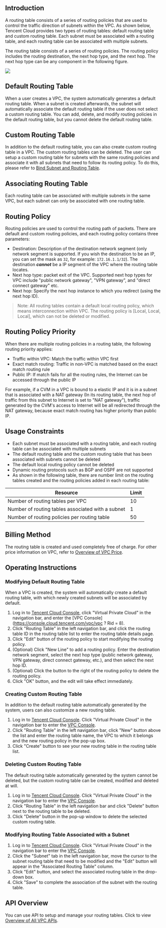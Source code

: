 ## Introduction
A routing table consists of a series of routing policies that are used to control the traffic direction of subnets within the VPC. As shown below, Tencent Cloud provides two types of routing tables: default routing table and custom routing table. Each subnet must be associated with a routing table, and each routing table can be associated with multiple subnets.

The routing table consists of a series of routing policies. The routing policy includes the routing destination, the next hop type, and the next hop. The next hop type can be any component in the following figure.

![](//mccdn.qcloud.com/static/img/2788ddc8974023b2c4b9d83b007c8bda/image.png)

## Default Routing Table
When a user creates a VPC, the system automatically generates a default routing table. When a subnet is created afterwards, the subnet will automatically associate the default routing table if the user does not select a custom routing table. You can add, delete, and modify routing policies in the default routing table, but you cannot delete the default routing table.

## Custom Routing Table
In addition to the default routing table, you can also create custom routing table in a VPC. The custom routing tables can be deleted. The user can setup a custom routing table for subnets with the same routing policies and associate it with all subnets that need to follow its routing policy. To do this, please refer to [Bind Subnet and Routing Table]().

## Associating Routing Table
Each routing table can be associated with multiple subnets in the same VPC, but each subnet can only be associated with one routing table.

## Routing Policy
Routing policies are used to control the routing path of packets. There are default and custom routing policies, and each routing policy contains three parameters:
- Destination: Description of the destination network segment (only network segment is supported. If you wish the destination to be an IP, you can set the mask as `32`, for example: `172.16.1.1/32`). The destination ***cannot*** be a IP segment of the VPC where the routing table locates.
- Next hop type: packet exit of the VPC. Supported next hop types for VPC include "public network gateway", "VPN gateway", and "direct connect gateway" etc. 
- Next hop: Specify the next hop instance to which you redirect (using the next hop ID).

> Note:
All routing tables contain a default local routing policy, which means interconnection within VPC. The routing policy is [Local, Local, Local], which can not be deleted or modified.


## Routing Policy Priority
When there are multiple routing policies in a routing table, the following routing priority applies:
- Traffic within VPC: Match the traffic within VPC first
- Exact match routing: Traffic in non-VPC is matched based on the exact match routing rule
- Public IP: If match fails for all the routing rules, the Internet can be accessed through the public IP

For example, if a CVM in a VPC is bound to a elastic IP and it is in a subnet that is associated with a NAT gateway (In its routing table, the next hop of traffic from this subnet to Internet is set to "NAT gateway"), traffic generated by the CVM's access to Internet will be all redirected through the NAT gateway, because exact match routing has higher priority than public IP.

## Usage Constraints
- Each subnet must be associated with a routing table, and each routing table can be associated with multiple subnets
- The default routing table and the custom routing table that has been associated with subnets cannot be deleted
- The default local routing policy cannot be deleted
- Dynamic routing protocols such as BGP and OSPF are not supported
- As shown in the following table, there are number limit on the routing tables created and the routing policies added in each routing table:

| Resource | Limit | 
|---------|---------|
| Number of routing tables per VPC | 10	 | 
| Number of routing tables associated with a subnet | 1	 | 
| Number of routing policies per routing table | 50	 |

## Billing Method
The routing table is created and used completely free of charge. For other price information on VPC, refer to [Overview of VPC Price](https://cloud.tencent.com/doc/product/215/3079).

## Operating Instructions

### Modifying Default Routing Table
When a VPC is created, the system will automatically create a default routing table, with which newly created subnets will be associated by default.

1) Log in to [Tencent Cloud Console](https://console.cloud.tencent.com/), click "Virtual Private Cloud" in the navigation bar, and enter the [VPC Console](https://console.cloud.tencent.com/vpc/vpc ? Rid = 8).
2) Click "Routing Table" in the left navigation bar, and click the routing table ID in the routing table list to enter the routing table details page.
3) Click "Edit" button of the routing policy to start modifying the routing policy.
4) (Optional) Click "New Line" to add a routing policy. Enter the destination network segment, select the next hop type (public network gateway, VPN gateway, direct connect gateway, etc.), and then select the next hop ID.
5) (Optional) Click the button to the right of the routing policy to delete the routing policy.
6) Click "OK" button, and the edit will take effect immediately.

### Creating Custom Routing Table 
In addition to the default routing table automatically generated by the system, users can also customize a new routing table.

1) Log in to [Tencent Cloud Console](https://console.cloud.tencent.com/). Click "Virtual Private Cloud" in the navigation bar to enter the [VPC Console](https://console.cloud.tencent.com/vpc/vpc?rid=8).
2) Click "Routing Table" in the left navigation bar, click "New" button above the list and enter the routing table name, the VPC to which it belongs and the new routing policy in the pop-up box.
3) Click "Create" button to see your new routing table in the routing table list.

### Deleting Custom Routing Table
The default routing table automatically generated by the system cannot be deleted, but the custom routing table can be created, modified and deleted at will.

1) Log in to [Tencent Cloud Console](https://console.cloud.tencent.com/). Click "Virtual Private Cloud" in the navigation bar to enter the [VPC Console](https://console.cloud.tencent.com/vpc/vpc?rid=8).
2) Click "Routing Table" in the left navigation bar and click "Delete" button next to the routing table to be deleted.
3) Click "Delete" button in the pop-up window to delete the selected custom routing table.

### Modifying Routing Table Associated with a Subnet
1) Log in to [Tencent Cloud Console](https://console.cloud.tencent.com/). Click "Virtual Private Cloud" in the navigation bar to enter the [VPC Console](https://console.cloud.tencent.com/vpc/vpc?rid=8).
2) Click the "Subnet" tab in the left navigation bar, move the cursor to the subnet routing table that need to be modified and the "Edit" button will appear in the "Associated Routing Table" column.
3) Click "Edit" button, and select the associated routing table in the drop-down box.
4) Click "Save" to complete the association of the subnet with the routing table.

## API Overview

You can use API to setup and manage your routing tables. Click to view [Overview of All VPC APIs](https://cloud.tencent.com/document/api/215/909).

